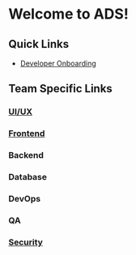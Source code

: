 # Welcome to ADS!


## Quick Links
 - [Developer Onboarding](https://github.com/ocm-ads-hub/ads/wiki/Onboarding-%E2%80%90-Windows-Terminal)




## Team Specific Links

### [UI/UX](https://github.com/orgs/ocm-ads-hub/projects/5)

### [Frontend](https://github.com/orgs/ocm-ads-hub/projects/3)

### Backend

### Database

### DevOps

### QA

### [Security](https://github.com/orgs/ocm-ads-hub/projects/8)



